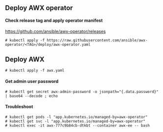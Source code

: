 ## Deploy AWX operator

#### Check release tag and apply operator manifest
https://github.com/ansible/awx-operator/releases
```
# kubectl apply -f https://raw.githubusercontent.com/ansible/awx-operator/<TAG>/deploy/awx-operator.yaml
```

## Deploy AWX
```
# kubectl apply -f awx.yaml
```
#### Get admin user password
```
# kubectl get secret awx-admin-password -o jsonpath="{.data.password}" | base64 --decode ; echo
```

#### Troubleshoot
```
# kubectl get pods -l "app.kubernetes.io/managed-by=awx-operator"
# kubectl get svc -l "app.kubernetes.io/managed-by=awx-operator"
# kubectl exec -it awx-777c9b84cb-dtkbt --container awx-ee -- bash
```
